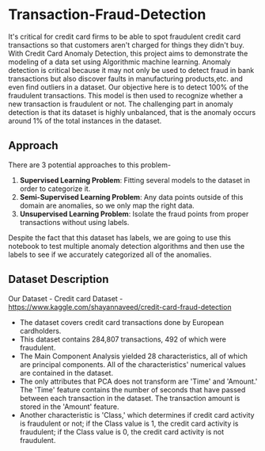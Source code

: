 # Transaction-Fraud-Detection

It's critical for credit card firms to be able to spot fraudulent credit card transactions so that customers aren't charged for things they didn't buy. With Credit Card Anomaly Detection, this project aims to demonstrate the modeling of a data set using Algorithmic machine learning. Anomaly detection is critical because it may not only  be used to detect fraud in bank transactions but also discover faults in manufacturing products,etc.  and even find outliers in a dataset. Our objective here is to detect 100% of the fraudulent transactions. This model is then used to recognize whether a new transaction is fraudulent or not. The challenging part in anomaly detection is that its dataset is highly unbalanced, that is the anomaly occurs around 1% of the total instances in the dataset.

## Approach
There are 3 potential approaches to this problem-
1. <b>Supervised Learning Problem</b>: Fitting several models to the dataset in order to categorize it.
2. <b>Semi-Supervised Learning Problem</b>: Any data points outside of this domain are anomalies, so we only map the right data.
3. <b>Unsupervised Learning Problem</b>: Isolate the fraud points from proper transactions without using labels.

Despite the fact that this dataset has labels, we are going to use this notebook to test multiple anomaly detection algorithms and then use the labels to see if we accurately categorized all of the anomalies.

## Dataset Description
Our Dataset - Credit card Dataset - https://www.kaggle.com/shayannaveed/credit-card-fraud-detection
- The dataset covers credit card transactions done by European cardholders. 
- This dataset contains 284,807 transactions, 492 of which were fraudulent.
- The Main Component Analysis yielded 28 characteristics, all of which are principal components. All of the characteristics' numerical values are contained in the dataset.
- The only attributes that PCA does not transform are 'Time' and 'Amount.' The 'Time' feature contains the number of seconds that have passed between each transaction in the dataset. The transaction amount is stored in the 'Amount' feature.
- Another characteristic is 'Class,' which determines if credit card activity is fraudulent or not; if the Class value is 1, the credit card activity is fraudulent; if the Class value is 0, the credit card activity is not fraudulent.
